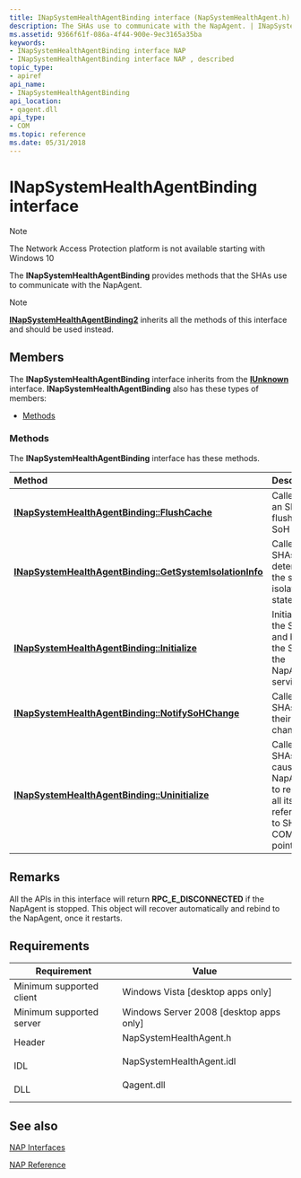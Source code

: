 ```yaml
---
title: INapSystemHealthAgentBinding interface (NapSystemHealthAgent.h)
description: The SHAs use to communicate with the NapAgent. | INapSystemHealthAgentBinding interface (NapSystemHealthAgent.h)
ms.assetid: 9366f61f-086a-4f44-900e-9ec3165a35ba
keywords:
- INapSystemHealthAgentBinding interface NAP
- INapSystemHealthAgentBinding interface NAP , described
topic_type:
- apiref
api_name:
- INapSystemHealthAgentBinding
api_location:
- qagent.dll
api_type:
- COM
ms.topic: reference
ms.date: 05/31/2018
---
```


# INapSystemHealthAgentBinding interface

> [!Note]  
> The Network Access Protection platform is not available starting with Windows 10

 

The **INapSystemHealthAgentBinding** provides methods that the SHAs use to communicate with the NapAgent.

> [!Note]  
> [**INapSystemHealthAgentBinding2**](inapsystemhealthagentbinding2.md) inherits all the methods of this interface and should be used instead.

 

## Members

The **INapSystemHealthAgentBinding** interface inherits from the [**IUnknown**](/windows/desktop/api/unknwn/nn-unknwn-iunknown) interface. **INapSystemHealthAgentBinding** also has these types of members:

-   [Methods](#methods)

### Methods

The **INapSystemHealthAgentBinding** interface has these methods.



| Method                                                                                                                     | Description                                                                                        |
|:---------------------------------------------------------------------------------------------------------------------------|:---------------------------------------------------------------------------------------------------|
| [**INapSystemHealthAgentBinding::FlushCache**](inapsystemhealthagentbinding-flushcache-method.md)                         | Called by an SHA to flush its SoH cache.<br/>                                                |
| [**INapSystemHealthAgentBinding::GetSystemIsolationInfo**](inapsystemhealthagentbinding-getsystemisolationinfo-method.md) | Called by SHAs to determine the system isolation state.<br/>                                 |
| [**INapSystemHealthAgentBinding::Initialize**](inapsystemhealthagentbinding-initialize-method.md)                         | Initializes the SHA and binds the SHA to the NapAgent service. <br/>                         |
| [**INapSystemHealthAgentBinding::NotifySoHChange**](inapsystemhealthagentbinding-notifysohchange-method.md)               | Called by SHAs when their SoH changes.<br/>                                                  |
| [**INapSystemHealthAgentBinding::Uninitialize**](inapsystemhealthagentbinding-uninitialize-method.md)                     | Called by SHAs to cause the NapAgent to release all its references to SHA COM pointers.<br/> |



 

## Remarks

All the APIs in this interface will return **RPC\_E\_DISCONNECTED** if the NapAgent is stopped. This object will recover automatically and rebind to the NapAgent, once it restarts.

## Requirements



| Requirement | Value |
|-------------------------------------|-----------------------------------------------------------------------------------------------------|
| Minimum supported client<br/> | Windows Vista \[desktop apps only\]<br/>                                                      |
| Minimum supported server<br/> | Windows Server 2008 \[desktop apps only\]<br/>                                                |
| Header<br/>                   | <dl> <dt>NapSystemHealthAgent.h</dt> </dl>   |
| IDL<br/>                      | <dl> <dt>NapSystemHealthAgent.idl</dt> </dl> |
| DLL<br/>                      | <dl> <dt>Qagent.dll</dt> </dl>               |



## See also

<dl> <dt>

[NAP Interfaces](nap-interfaces.md)
</dt> <dt>

[NAP Reference](nap-reference.md)
</dt> </dl>

 

